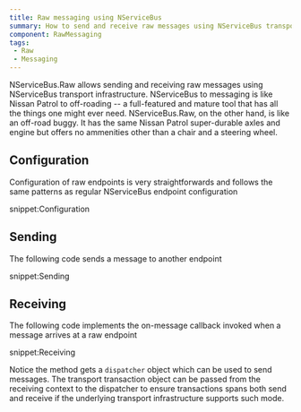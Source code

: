 ```yaml
---
title: Raw messaging using NServiceBus
summary: How to send and receive raw messages using NServiceBus transport infrastructure
component: RawMessaging
tags:
 - Raw
 - Messaging
---
```


NServiceBus.Raw allows sending and receiving raw messages using NServiceBus transport infrastructure. NServiceBus to messaging is like Nissan Patrol to off-roading -- a full-featured and mature tool that has all the things one might ever need. NServiceBus.Raw, on the other hand, is like an off-road buggy. It has the same Nissan Patrol super-durable axles and engine but offers no ammenities other than a chair and a steering wheel.

## Configuration

Configuration of raw endpoints is very straightforwards and follows the same patterns as regular NServiceBus endpoint configuration

snippet:Configuration

## Sending

The following code sends a message to another endpoint

snippet:Sending

## Receiving

The following code implements the on-message callback invoked when a message arrives at a raw endpoint

snippet:Receiving

Notice the method gets a `dispatcher` object which can be used to send messages. The transport transaction object can be passed from the receiving context to the dispatcher to ensure transactions spans both send and receive if the underlying transport infrastructure supports such mode.